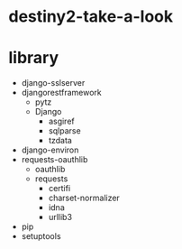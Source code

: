 # destiny2-take-a-look

# library
- django-sslserver
- djangorestframework
  - pytz
  - Django
    - asgiref
    - sqlparse
    - tzdata
- django-environ
- requests-oauthlib
  - oauthlib
  - requests
    - certifi
    - charset-normalizer
    - idna
    - urllib3
- pip
- setuptools